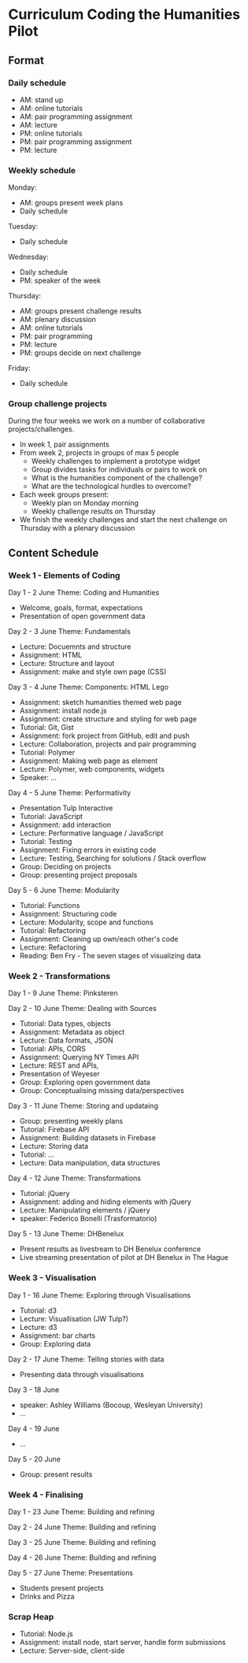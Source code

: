# Curriculum Coding the Humanities Pilot

## Format

### Daily schedule

- AM: stand up
- AM: online tutorials
- AM: pair programming assignment
- AM: lecture
- PM: online tutorials
- PM: pair programming assignment
- PM: lecture

### Weekly schedule

Monday:
- AM: groups present week plans
- Daily schedule

Tuesday:
- Daily schedule

Wednesday:
- Daily schedule
- PM: speaker of the week

Thursday:
- AM: groups present challenge results
- AM: plenary discussion
- AM: online tutorials
- PM: pair programming
- PM: lecture
- PM: groups decide on next challenge

Friday:
- Daily schedule

### Group challenge projects

During the four weeks we work on a number of collaborative projects/challenges.

+ In week 1, pair assignments
+ From week 2, projects in groups of max 5 people
  + Weekly challenges to implement a prototype widget
  + Group divides tasks for individuals or pairs to work on
  + What is the humanities component of the challenge?
  + What are the technological hurdles to overcome?
+ Each week groups present:
  + Weekly plan on Monday morning
  + Weekly challenge results on Thursday
+ We finish the weekly challenges and start the next challenge on Thursday with a plenary discussion


## Content Schedule

### Week 1 - Elements of Coding

Day 1 - 2 June
Theme: Coding and Humanities
- Welcome, goals, format, expectations
- Presentation of open government data

Day 2 - 3 June
Theme: Fundamentals
- Lecture: Docuemnts and structure
- Assignment: HTML
- Lecture: Structure and layout
- Assignment: make and style own page (CSS)

Day 3 - 4 June
Theme: Components: HTML Lego
- Assignment: sketch humanities themed web page
- Assignment: install node.js
- Assignment: create structure and styling for web page
- Tutorial: Git, Gist
- Assignment: fork project from GitHub, edit and push
- Lecture: Collaboration, projects and pair programming
- Tutorial: Polymer
- Assignment: Making web page as element 
- Lecture: Polymer, web components, widgets
- Speaker: ...

Day 4 - 5 June
Theme: Performativity
- Presentation Tulp Interactive
- Tutorial: JavaScript
- Assignment: add interaction
- Lecture: Performative language / JavaScript
- Tutorial: Testing
- Assignment: Fixing errors in existing code
- Lecture: Testing, Searching for solutions / Stack overflow
- Group: Deciding on projects
- Group: presenting project proposals

Day 5 - 6 June
Theme: Modularity
- Tutorial: Functions
- Assignment: Structuring code
- Lecture: Modularity, scope and functions
- Tutorial: Refactoring
- Assignment: Cleaning up own/each other's code
- Lecture: Refactoring
- Reading: Ben Fry - The seven stages of visualizing data
 

### Week 2 - Transformations

Day 1 - 9 June
Theme: Pinksteren

Day 2 - 10 June
Theme: Dealing with Sources
- Tutorial: Data types, objects
- Assignment: Metadata as object
- Lecture: Data formats, JSON
- Tutorial: APIs, CORS
- Assignment: Querying NY Times API
- Lecture: REST and APIs, 
- Presentation of Weyeser
- Group: Exploring open government data
- Group: Conceptualising missing data/perspectives

Day 3 - 11 June 
Theme: Storing and updataing
- Group: presenting weekly plans
- Tutorial: Firebase API
- Assignment: Building datasets in Firebase
- Lecture: Storing data
- Tutorial: ...
- Lecture: Data manipulation, data structures

Day 4 - 12 June
Theme: Transformations
- Tutorial: jQuery
- Assignment: adding and hiding elements with jQuery
- Lecture: Manipulating elements / jQuery
- speaker: Federico Bonelli (Trasformatorio)

Day 5 - 13 June 
Theme: DHBenelux
- Present results as livestream to DH Benelux conference
- Live streaming presentation of pilot at DH Benelux in The Hague



### Week 3 - Visualisation

Day 1 - 16 June
Theme: Exploring through Visualisations
- Tutorial: d3
- Lecture: Visuallisation (JW Tulp?)
- Lecture: d3
- Assignment: bar charts
- Group: Exploring data

Day 2 - 17 June
Theme: Telling stories with data
- Presenting data through visualisations

Day 3 - 18 June 
- speaker: Ashley Williams (Bocoup, Wesleyan University)
- ...

Day 4 - 19 June
- ...

Day 5 - 20 June
- Group: present results

### Week 4 - Finalising

Day 1 - 23 June
Theme: Building and refining

Day 2 - 24 June
Theme: Building and refining

Day 3 - 25 June
Theme: Building and refining

Day 4 - 26 June
Theme: Building and refining

Day 5 - 27 June 
Theme: Presentations
- Students present projects 
- Drinks and Pizza 

### Scrap Heap

- Tutorial: Node.js
- Assignment: install node, start server, handle form submissions
- Lecture: Server-side, client-side

